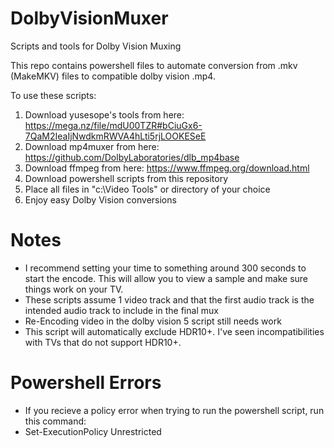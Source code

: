 # DolbyVisionMuxer
Scripts and tools for Dolby Vision Muxing

This repo contains powershell files to automate conversion from .mkv (MakeMKV) files to compatible dolby vision .mp4.

To use these scripts:
1) Download yusesope's tools from here: https://mega.nz/file/mdU00TZR#bCiuGx6-7QaM2IeaIjNwdkmRWVA4hLti5rjLOOKESeE
2) Download mp4muxer from here: https://github.com/DolbyLaboratories/dlb_mp4base
3) Download ffmpeg from here: https://www.ffmpeg.org/download.html
4) Download powershell scripts from this repository
5) Place all files in "c:\Video Tools" or directory of your choice
6) Enjoy easy Dolby Vision conversions

# Notes
* I recommend setting your time to something around 300 seconds to start the encode.  This will allow you to view a sample and make sure things work on your TV.
* These scripts assume 1 video track and that the first audio track is the intended audio track to include in the final mux
* Re-Encoding video in the dolby vision 5 script still needs work
* This script will automatically exclude HDR10+.  I've seen incompatibilities with TVs that do not support HDR10+.

# Powershell Errors
* If you recieve a policy error when trying to run the powershell script, run this command:
* Set-ExecutionPolicy Unrestricted
